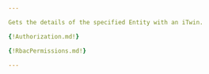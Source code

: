 ```yaml
---

Gets the details of the specified Entity with an iTwin. 

{!Authorization.md!}

{!RbacPermissions.md!}

---
```

